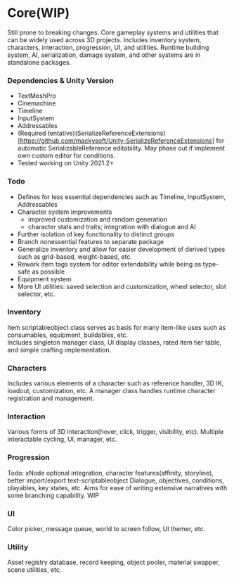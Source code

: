 # Core(WIP)
Still prone to breaking changes. Core gameplay systems and utilities that can be widely used across 3D projects. Includes inventory system, characters, interaction, progression, UI, and utilities. Runtime building system, AI, serialization, damage system, and other systems are in standalone packages.

### Dependencies & Unity Version
- TextMeshPro
- Cinemachine
- Timeline
- InputSystem
- Addressables
- (Required tentative)(SerializeReferenceExtensions)[https://github.com/mackysoft/Unity-SerializeReferenceExtensions] for automatic SerializableReference editability. May phase out if implement own custom editor for conditions.
- Tested working on Unity 2021.2+

### Todo
- Defines for less essential dependencies such as Timeline, InputSystem, Addressables
- Character system improvements
  - improved customization and random generation
  - character stats and traits; integration with dialogue and AI
- Further isolation of key functionality to distinct groups
- Branch nonessential features to separate package
- Generalize inventory and allow for easier development of derived types such as grid-based, weight-based, etc.
- Rework item tags system for editor extendability while being as type-safe as possible
- Equipment system
- More UI utilities: saved selection and customization, wheel selector, slot selector, etc.

### Inventory
Item scriptableobject class serves as basis for many item-like uses such as consumables, equipment, buildables, etc.  
Includes singleton manager class, UI display classes, rated item tier table, and simple crafting implementation.
### Characters
Includes various elements of a character such as reference handler, 3D IK, loadout, customization, etc. A manager class handles runtime character registration and management. 
### Interaction
Various forms of 3D interaction(hover, click, trigger, visibility, etc). Multiple interactable cycling, UI, manager, etc. 
### Progression
Todo: xNode optional integration, character features(affinity, storyline), better import/export text-scriptableobject
Dialogue, objectives, conditions, playables, key states, etc. Aims for ease of writing extensive narratives with some branching capability. WIP
### UI
Color picker, message queue, world to screen follow, UI themer, etc.
### Utility
Asset registry database, record keeping, object pooler, material swapper, scene utilities, etc.